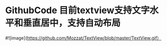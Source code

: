 # GithubCode 目前textview支持文字水平和垂直居中，支持自动布局
#![image](https://github.com/Mozzat/TextView/blob/master/TextView.gif）
